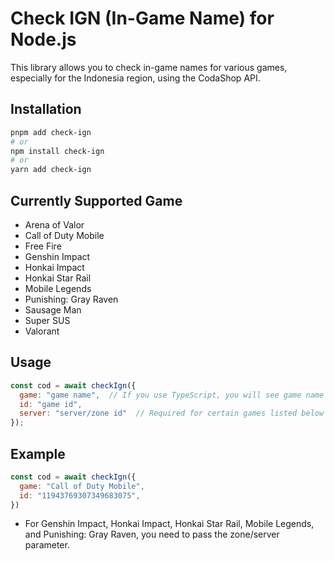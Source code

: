 # Check IGN (In-Game Name) for Node.js

This library allows you to check in-game names for various games, especially for the Indonesia region, using the CodaShop API.

## Installation

```sh
pnpm add check-ign
# or
npm install check-ign
# or
yarn add check-ign
```

## Currently Supported Game
- Arena of Valor
- Call of Duty Mobile
- Free Fire
- Genshin Impact
- Honkai Impact
- Honkai Star Rail
- Mobile Legends
- Punishing: Gray Raven
- Sausage Man
- Super SUS
- Valorant

## Usage

```js
const cod = await checkIgn({
  game: "game name",  // If you use TypeScript, you will see game name autocomplete or refer to the supported games above.
  id: "game id",
  server: "server/zone id"  // Required for certain games listed below
});
```

## Example

```js
const cod = await checkIgn({
  game: "Call of Duty Mobile",
  id: "11943769307349683075",
})
```

* For Genshin Impact, Honkai Impact, Honkai Star Rail, Mobile Legends, and Punishing: Gray Raven, you need to pass the zone/server parameter.

